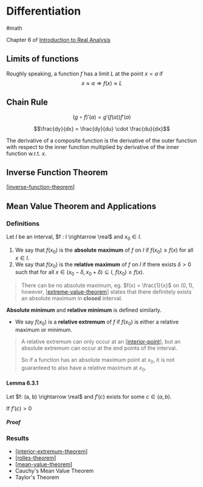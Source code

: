# Differentiation
#math

Chapter 6 of [Introduction to Real Analysis](https://sciencemathematicseducation.files.wordpress.com/2014/01/0471433314realanalysis4.pdf)

## Limits of functions
Roughly speaking, a function $f$ has a limit $L$ at the point $x = a$ if 
$$x \approx a \Rightarrow f(x) \approx L$$

## Chain Rule

$$(g \circ f)' (a) = g'(f(a))f'(a)$$

$$\frac{dy}{dx} = \frac{dy}{du} \cdot \frac{du}{dx}$$

The derivative of a composite function is the derivative of the outer function with respect to the inner function multiplied by derivative of the inner function w.r.t. $x$.

## Inverse Function Theorem
[[inverse-function-theorem]]

## Mean Value Theorem and Applications

### Definitions

Let $I$ be an interval, $f : I \rightarrow \real$ and $x_0 \in I$.

1. We say that $f(x_0)$ is the **absolute maximum** of $f$ on $I$ if $f(x_0) \geq f(x)$ for all $x \in I$.
2. We say that $f(x_0)$ is the **relative maximum** of $f$ on $I$ if there exists $\delta > 0$ such that for all $x \in (x_0 - \delta, x_0 + \delta) \subseteq I$, $f(x_0) \geq f(x)$.

> There can be no absolute maximum, eg. $f(x) = \frac{1}{x}$ on $(0, 1)$, however, [[extreme-value-theorem]] states that there definitely exists an absolute maximum in **closed** interval.

**Absolute minimum** and **relative minimum** is defined similarly.

- We say $f(x_0)$ is a **relative extremum** of $f$ if $f(x_0)$ is either a relative maximum or minimum.

> A relative extremum can only occur at an [[interior-point]], but an absolute extremum can occur at the end points of the interval.
>
> So if a function has an absolute maximum point at $x_0$, it is not guaranteed to also have a relative maximum at $x_0$.

#### Lemma 6.3.1

Let $f: (a, b) \rightarrow \real$ and $f'(c)$ exists for some $c \in (a, b)$.

If $f'(c) > 0$

##### Proof

### Results

- [[interior-extremum-theorem]]
- [[rolles-theorem]]
- [[mean-value-theorem]]
- Cauchy's Mean Value Theorem
- Taylor's Theorem


[//begin]: # "Autogenerated link references for markdown compatibility"
[inverse-function-theorem]: inverse-function-theorem "Inverse Function Theorem"
[extreme-value-theorem]: extreme-value-theorem "Extreme Value Theorem"
[interior-point]: interior-point "Interior Point"
[interior-extremum-theorem]: interior-extremum-theorem "Interior Extremum Theorem"
[rolles-theorem]: rolles-theorem "Rolle's Theorem"
[mean-value-theorem]: mean-value-theorem "Mean Value Theorem"
[//end]: # "Autogenerated link references"